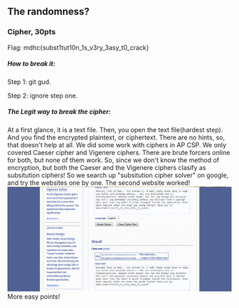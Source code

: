 ## The randomness?

### Cipher, 30pts

Flag:  mdhc{subst1tut10n\_1s\_v3ry\_3asy\_t0\_crack}

##### How to break it:

Step 1: git gud.

Step 2: ignore step one.

##### The Legit way to break the cipher:

At a first glance, it is a text file. Then, you open the text file\(hardest step\). And you find the encrypted plaintext, or ciphertext. There are no hints, so, that doesn't help at all. We did some work with ciphers in AP CSP. We only covered Caeser cipher and Vigenere ciphers. There are brute forcers online for both, but none of them work. So, since we don't know the method of encryption, but both the Caeser and the Vigenere ciphers clasify as subsitution ciphers! So we search up "subsitution cipher solver" on google, and try the websites one by one. The second website worked! ![](/assets/Capture1.PNG)More easy points!

